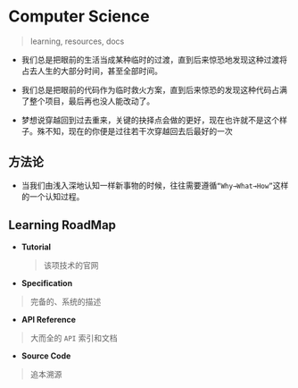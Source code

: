 # Computer Science

> learning, resources, docs

- 我们总是把眼前的生活当成某种临时的过渡，直到后来惊恐地发现这种过渡将占去人生的大部分时间，甚至全部时间。

- 我们总是把眼前的代码作为临时救火方案，直到后来惊恐的发现这种代码占满了整个项目，最后再也没人能改动了。

- 梦想说穿越回到过去重来，关键的抉择点会做的更好，现在也许就不是这个样子。殊不知，现在的你便是过往若干次穿越回去后最好的一次

## 方法论

- 当我们由浅入深地认知一样新事物的时候，往往需要遵循`“Why→What→How”`这样的一个认知过程。

## Learning RoadMap

- **Tutorial**

  > 该项技术的官网

- **Specification**

> 完备的、系统的描述

- **API Reference**

> 大而全的 `API` 索引和文档

- **Source Code**

> 追本溯源
